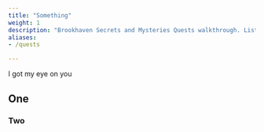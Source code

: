 ```yaml
---
title: "Something"
weight: 1
description: "Brookhaven Secrets and Mysteries Quests walkthrough. Lists tools, requirements and steps along with helpful videos."
aliases:
- /quests

---
```


I got my eye on you

## One

### Two